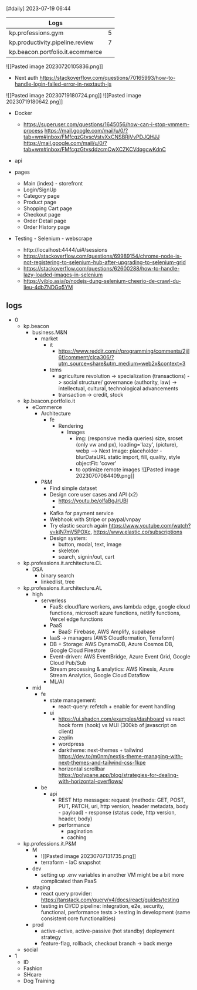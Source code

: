 [#daily]
2023-07-19
06:44

| Logs                             |     |
| -------------------------------- | --- |
| kp.professions.gym               | 5   |
| kp.productivity.pipeline.review  | 7   |
| kp.beacon.portfolio.it.ecommerce |     |

![[Pasted image 20230720105836.png]]
- Next auth
	https://stackoverflow.com/questions/70165993/how-to-handle-login-failed-error-in-nextauth-js
	
![[Pasted image 20230719180724.png]]
![[Pasted image 20230719180642.png]]
- Docker
	- https://superuser.com/questions/1645056/how-can-i-stop-vmmem-process
https://mail.google.com/mail/u/0/?tab=wm#inbox/FMfcgzGtvscVstvXxCNSBRjVvPDJQHJJ
https://mail.google.com/mail/u/0/?tab=wm#inbox/FMfcgzGtvsddzcmCwXCZKCVdqgcwKdnC

- api
- pages
	- Main (index) - storefront
	- Login/SignUp
	- Category page  
	- Product page
	- Shopping Cart page
	- Checkout page
	- Order Detail page
	- Order History page

- Testing - Selenium - webscrape
	- http://localhost:4444/ui#/sessions
	- https://stackoverflow.com/questions/69989154/chrome-node-is-not-registering-to-selenium-hub-after-upgrading-to-selenium-grid
	- https://stackoverflow.com/questions/62600288/how-to-handle-lazy-loaded-images-in-selenium
	- https://viblo.asia/p/nodejs-dung-selenium-cheerio-de-crawl-du-lieu-4dbZNDGq5YM

## logs
- 0
	- kp.beacon
		- business.M&N
			- market
				- it
					- https://www.reddit.com/r/programming/comments/2jil6f/comment/clca306/?utm_source=share&utm_medium=web2x&context=3
				- tems
					- agriculture revolution -> specialization (transactions) -> social structure/ governance (authority, law) -> intellectual, cultural, technological advancements
					- transaction -> credit, stock
	- kp.beacon.portfolio.it
		- eCommerce
			- Architecture
				- fe
					- Rendering
						- Images
							- img: (responsive media queries) size, srcset (only vw and px), loading='lazy', (picture), webp  --> Next Image: placeholder - blurDataURL static import, fill, quality, style objectFit: 'cover'
							- to optimize remote images ![[Pasted image 20230707084409.png]]
			- P&M
				- Find simple dataset
				- Design core user cases and API (x2)
					- https://youtu.be/olfaBgJrUBI
					- 
				- Kafka for payment service
				- Webhook with Stripe or paypal/vnpay
				- Try elastic search again https://www.youtube.com/watch?v=kjN7mV5POXc, https://www.elastic.co/subscriptions
				- Design system:
					- button, modal, text, image
					- skeleton
					- search, signin/out, cart
	- kp.professions.it.architecture.CL
		- DSA
			- binary search
			- linkedlist, tree
	- kp.professions.it.architecture.AL
		- high
			- serverless
				- FaaS: cloudflare workers, aws lambda edge, google cloud functions, microsoft azure functions, netlify functions, Vercel edge functions
				- PaaS
					- BaaS: Firebase, AWS Amplify, supabase
				- IaaS -> managers (AWS Cloudformation, Terraform)
				- DB + Storage: AWS DynamoDB, Azure Cosmos DB, Google Cloud Firestore
				- Event-driven: AWS EventBridge, Azure Event Grid, Google Cloud Pub/Sub
				- Stream processing & analytics: AWS Kinesis, Azure Stream Analytics, Google Cloud Dataflow
				- ML/AI
		- mid
			- fe
				- state management: 
					- react-query: refetch + enable for event handling
				- ui
					- https://ui.shadcn.com/examples/dashboard vs react hook form (hook) vs MUI (300kb of javascript on client)
					- zeplin
					- wordpress
					- darktheme: next-themes + tailwind https://dev.to/m0nm/nextjs-theme-managing-with-next-themes-and-tailwind-css-1kpe
					- horizontal scrollbar https://polypane.app/blog/strategies-for-dealing-with-horizontal-overflows/
			- be
				- api
					- REST http messages: request (methods: GET, POST, PUT, PATCH, uri, http version, header metadata, body - payload) - response (status code, http version, header, body)
					- performance
						- pagination
						- caching
	- kp.professions.it.P&M
		- M
			- ![[Pasted image 20230707131735.png]]
			- terraform - IaC snapshot
		- dev
			- setting up .env variables in another VM might be a bit more complicated than PaaS
		- staging
			- react query provider: https://tanstack.com/query/v4/docs/react/guides/testing
			- testing in CI/CD pipeline: integration, e2e, security, functional, performance tests > testing in development (same consistent core functionalities)
		- prod
			- active-active, active-passive (hot standby) deployment strategy
			- feature-flag, rollback, checkout branch -> back merge
	- social
- 1
	- ID
	- Fashion
	- SHcare
	- Dog Training
